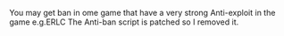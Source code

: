 You may get ban in ome game that have a very strong Anti-exploit in the game e.g.ERLC
The Anti-ban script is patched so I removed it.
